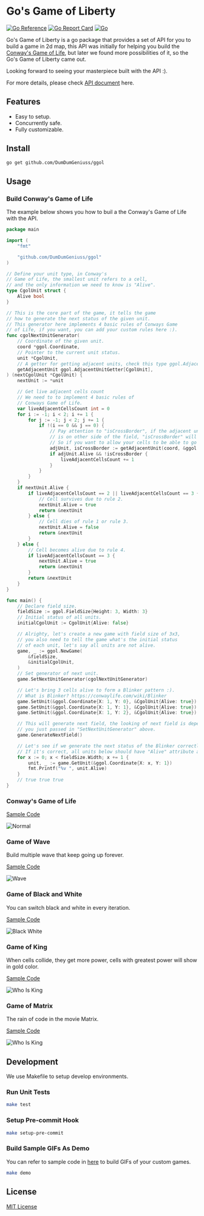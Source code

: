 # Go's Game of Liberty

[![Go Reference](https://pkg.go.dev/badge/github.com/DumDumGeniuss/ggol.svg)](https://pkg.go.dev/github.com/DumDumGeniuss/ggol)
[![Go Report Card](https://goreportcard.com/badge/github.com/DumDumGeniuss/ggol)](https://goreportcard.com/report/github.com/DumDumGeniuss/ggol)
[![Go](https://github.com/DumDumGeniuss/ggol/actions/workflows/go.yml/badge.svg)](https://github.com/DumDumGeniuss/ggol/actions/workflows/go.yml)

Go's Game of Liberty is a go package that provides a set of API for you to build a game in 2d map, this API was initially for helping you build the [Conway's Game of Life](https://en.wikipedia.org/wiki/Conway%27s_Game_of_Life), but later we found more possibilities of it, so the Go's Game of Liberty came out.

Looking forward to seeing your masterpiece built with the API :).

For more details, please check [API document](https://pkg.go.dev/github.com/DumDumGeniuss/ggol) here.

## Features

* Easy to setup.
* Concurrently safe.
* Fully customizable.

## Install

```bash
go get github.com/DumDumGeniuss/ggol
```

## Usage

### Build Conway's Game of Life

The example below shows you how to buil a the Conway's Game of Life with the API.

```go
package main

import (
    "fmt"

    "github.com/DumDumGeniuss/ggol"
)

// Define your unit type, in Conway's
// Game of Life, the smallest unit refers to a cell,
// and the only information we need to know is "Alive".
type CgolUnit struct {
    Alive bool
}

// This is the core part of the game, it tells the game
// how to generate the next status of the given unit.
// This generator here implements 4 basic rules of Conways Game
// of Life, if you want, you can add your custom rules here :).
func cgolNextUnitGenerator(
    // Coordinate of the given unit.
    coord *ggol.Coordinate,
    // Pointer to the current unit status.
    unit *CgolUnit,
    // A getter for getting adjacent units, check this type ggol.AdjacentUnitGetter[T] for details.
    getAdjacentUnit ggol.AdjacentUnitGetter[CgolUnit],
) (nextCgolUnit *CgolUnit) {
    nextUnit := *unit

    // Get live adjacent cells count
    // We need to to implement 4 basic rules of
    // Conways Game of Life.
    var liveAdjacentCellsCount int = 0
    for i := -1; i < 2; i += 1 {
        for j := -1; j < 2; j += 1 {
            if !(i == 0 && j == 0) {
                // Pay attention to "isCrossBorder", if the adjacent unit in the relative coordinate
                // is on other side of the field, "isCrossBorder" will be true.
                // So if you want to allow your cells to be able to go through border, ignore "isCrossBorder" here.
                adjUnit, isCrossBorder := getAdjacentUnit(coord, &ggol.Coordinate{X: i, Y: j})
                if adjUnit.Alive && !isCrossBorder {
                    liveAdjacentCellsCount += 1
                }
            }
        }
    }
    if nextUnit.Alive {
        if liveAdjacentCellsCount == 2 || liveAdjacentCellsCount == 3 {
            // Cell survives due to rule 2.
            nextUnit.Alive = true
            return &nextUnit
        } else {
            // Cell dies of rule 1 or rule 3.
            nextUnit.Alive = false
            return &nextUnit
        }
    } else {
        // Cell becomes alive due to rule 4.
        if liveAdjacentCellsCount == 3 {
            nextUnit.Alive = true
            return &nextUnit
        }
        return &nextUnit
    }
}

func main() {
    // Declare field size.
    fieldSize := ggol.FieldSize{Height: 3, Width: 3}
    // Initial status of all units.
    initialCgolUnit := CgolUnit{Alive: false}

    // Alrighty, let's create a new game with field size of 3x3,
    // you also need to tell the game what's the initial status
    // of each unit, let's say all units are not alive.
    game, _ := ggol.NewGame(
        &fieldSize,
        &initialCgolUnit,
    )
    // Set generator of next unit.
    game.SetNextUnitGenerator(cgolNextUnitGenerator)

    // Let's bring 3 cells alive to form a Blinker pattern :).
    // What is Blinker? https://conwaylife.com/wiki/Blinker
    game.SetUnit(&ggol.Coordinate{X: 1, Y: 0}, &CgolUnit{Alive: true})
    game.SetUnit(&ggol.Coordinate{X: 1, Y: 1}, &CgolUnit{Alive: true})
    game.SetUnit(&ggol.Coordinate{X: 1, Y: 2}, &CgolUnit{Alive: true})

    // This will generate next field, the looking of next field is depending on "cgolNextUnitGenerator"
    // you just passed in "SetNextUnitGenerator" above.
    game.GenerateNextField()

    // Let's see if we generate the next status of the Blinker correctly.
    // If it's correct, all units below should have "Alive" attribute as true.
    for x := 0; x < fieldSize.Width; x += 1 {
        unit, _ := game.GetUnit(&ggol.Coordinate{X: x, Y: 1})
        fmt.Printf("%v ", unit.Alive)
    }
    // true true true
}
```

### Conway's Game of Life

[Sample Code](./example/conways_game_of_life.go)

![Normal](./doc/conways_game_of_life.gif)

### Game of Wave

Build multiple wave that keep going up forever.

[Sample Code](./example/game_of_wave.go)

![Wave](./doc/game_of_wave.gif)

### Game of Black and White

You can switch black and white in every iteration.

[Sample Code](./example/game_of_black_and_white.go)

![Black White](./doc/game_of_black_and_white.gif)

### Game of King

When cells collide, they get more power, cells with greatest power will show in gold color.

[Sample Code](./example/game_of_king.go)

![Who Is King](./doc/game_of_king.gif)

### Game of Matrix

The rain of code in the movie Matrix.

[Sample Code](./example/game_of_matrix.go)

![Who Is King](./doc/game_of_matrix.gif)

## Development

We use Makefile to setup develop environments.

### Run Unit Tests

```bash
make test
```

### Setup Pre-commit Hook

```bash
make setup-pre-commit
```

### Build Sample GIFs As Demo

You can refer to sample code in [here](./example/) to build GIFs of your custom games.

```bash
make demo
```

## License

[MIT License](./LICENSE)
